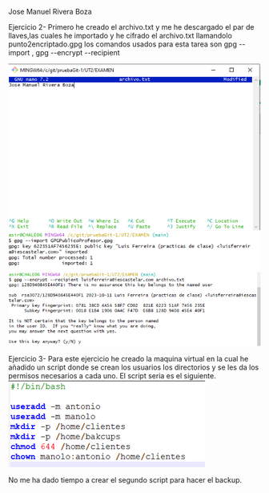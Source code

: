 Jose Manuel Rivera Boza


Ejercicio 2-
Primero he creado el archivo.txt y me he descargado el par de llaves,las cuales he importado y he cifrado el archivo.txt llamandolo punto2encriptado.gpg
los comandos usados para esta tarea son gpg --import , gpg --encrypt --recipient 

![captura1](capturasExamen/archivoCreado.png)
![captura2](capturasExamen/ClaveImportada.png)
![captura3](capturasExamen/ArchicoEncriptado.png)
 

Ejercicio 3-
Para este ejercicio he creado la maquina virtual en la cual he añadido un script donde se crean los usuarios los directorios y se les da los permisos necesarios a cada uno.
El script seria es el siguiente.
![captura4](capturasExamen/Script.png)

No me ha dado tiempo a crear el segundo script para hacer el backup.
